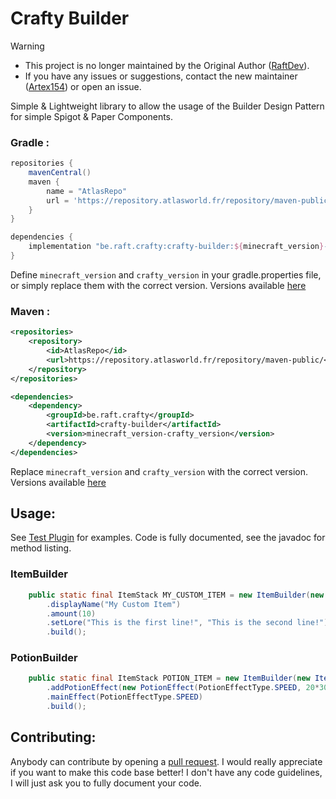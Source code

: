 # Crafty Builder

> [!WARNING]
> - This project is no longer maintained by the Original Author ([RaftDev](https://github.com/Raft08)).
> - If you have any issues or suggestions, contact the new maintainer ([Artex154](https://github.com/Artex154)) or open an issue.

Simple & Lightweight library to allow the usage of the Builder Design Pattern for simple Spigot & Paper Components.

### Gradle :
````groovy
repositories {
    mavenCentral()
    maven {
        name = "AtlasRepo"
        url = 'https://repository.atlasworld.fr/repository/maven-public/'
    }
}

dependencies {
    implementation "be.raft.crafty:crafty-builder:${minecraft_version}-${crafty_version}"
}
````
Define ``minecraft_version`` and ``crafty_version`` in your gradle.properties file, 
or simply replace them with the correct version.
Versions available [here](https://github.com/Raft08/CraftyBuilder/releases)
### Maven : 
````xml
<repositories>
    <repository>
        <id>AtlasRepo</id>
        <url>https://repository.atlasworld.fr/repository/maven-public/</url>
    </repository>
</repositories>

<dependencies>
    <dependency>
        <groupId>be.raft.crafty</groupId>
        <artifactId>crafty-builder</artifactId>
        <version>minecraft_version-crafty_version</version>
    </dependency>
</dependencies>
````
Replace ``minecraft_version`` and ``crafty_version`` with the correct version.
Versions available [here](https://github.com/Raft08/CraftyBuilder/releases)

## Usage:
See [Test Plugin](https://github.com/Raft08/CraftyBuilder/tree/master/plugin/src/main/java/be/raft/crafty/plugin) for examples.
Code is fully documented, see the javadoc for method listing.
### ItemBuilder
````java
    public static final ItemStack MY_CUSTOM_ITEM = new ItemBuilder(new ItemStack(Material.STICK))
        .displayName("My Custom Item")
        .amount(10)
        .setLore("This is the first line!", "This is the second line!")
        .build();
````

### PotionBuilder
````java
    public static final ItemStack POTION_ITEM = new ItemBuilder(new ItemStack(Material.POTION))
        .addPotionEffect(new PotionEffect(PotionEffectType.SPEED, 20*30, 0))
        .mainEffect(PotionEffectType.SPEED)
        .build();
````

## Contributing:
Anybody can contribute by opening a [pull request](https://github.com/Raft08/CraftyBuilder/pulls).
I would really appreciate if you want to make this code base better! I don't have any code guidelines, 
I will just ask you to fully document your code.